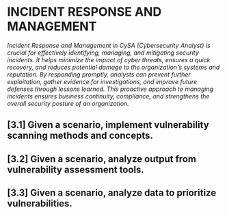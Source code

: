 # INCIDENT RESPONSE AND MANAGEMENT
*Incident Response and Management in CySA (Cybersecurity Analyst) is crucial for effectively identifying, managing, and mitigating security incidents. It helps minimize the impact of cyber threats, ensures a quick recovery, and reduces potential damage to the organization's systems and reputation. By responding promptly, analysts can prevent further exploitation, gather evidence for investigations, and improve future defenses through lessons learned. This proactive approach to managing incidents ensures business continuity, compliance, and strengthens the overall security posture of an organization.*

## [3.1] Given a scenario, implement vulnerability scanning methods and concepts.
## [3.2] Given a scenario, analyze output from vulnerability assessment tools.
## [3.3] Given a scenario, analyze data to prioritize vulnerabilities.
